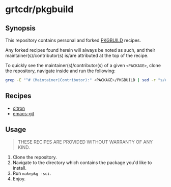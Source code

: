# grtcdr/pkgbuild

## Synopsis
This repository contains personal and forked
[PKGBUILD](https://wiki.archlinux.org/title/PKGBUILD) recipes.

Any forked recipes found herein will always be noted as such, and
their maintainer(s)/contributor(s) is/are attributed at the top of the
recipe.

To quickly see the maintainer(s)/contributor(s) of a given
`<PACKAGE>`, clone the repository, navigate inside and run the
following:

```bash
grep -E "^# (Maintainer|Contributor):" <PACKAGE>/PKGBUILD | sed -r "s/# //"
```

## Recipes
- [citron](citron/PKGBUILD)
- [emacs-git](emacs-git/PKGBUILD)

## Usage
> THESE RECIPES ARE PROVIDED WITHOUT WARRANTY OF ANY KIND.

1. Clone the repository.
2. Navigate to the directory which contains the package you'd like to install.
3. Run `makepkg -sci`.
4. Enjoy.
